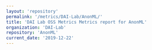 ```yaml
---
layout: 'repository'
permalink: '/metrics/DAI-Lab/AnonML/'
title: 'DAI Lab OSS Metrics Metrics report for AnonML'
organization: 'DAI-Lab'
repository: 'AnonML'
current_date: '2019-12-22'
---
```

